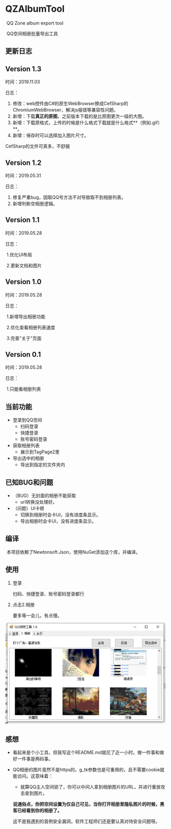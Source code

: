 # QZAlbumTool 

​	QQ Zone album export tool

​	QQ空间相册批量导出工具

## 更新日志

## Version 1.3

时间：2019.11.03

日志：

1. 修改：web控件由C#的原生WebBrowser换成CefSharp的ChromiumWebBrowser，解决js报错等兼容性问题。
2. 新增：下载**真正的原图**，之前版本下载的是比原图更次一级的大图。
3. 新增：下载原格式，上传的时候是什么格式下载就是什么格式**（例如.gif）**。
4. 新增：保存时可以选择加入图片尺寸。



CefSharp的文件可真多，不舒服



## Version 1.2

时间：2019.05.31

日志：

1. 修复严重bug，因取QQ号方法不对导致取不到相册列表。
2. 新增判断空相册逻辑。


## Version 1.1

时间：2019.05.28

日志：

​	1.优化UI布局

​	2.更新文档和图片

## Version 1.0

时间：2019.05.28

日志：

​	1.新增导出相册功能

​	2.优化查看相册列表速度

​	3.完善"关于"页面

## Version 0.1

时间：2019.05.28

日志：

​	1.只能看相册列表

## 当前功能

- 登录到QQ空间
  - 扫码登录
  - 快捷登录
  - 账号密码登录
- 获取相册列表
  - 展示到TagPage2里
- 导出选中的相册
  - 导出到指定的文件夹内

## 已知BUG和问题

- （BUG）无封面的相册不能获取
  - url转换没处理好。
- （问题）UI卡顿
  - 切换到相册时会卡UI，没有进度条显示。
  - 导出相册时会卡UI，没有进度条显示。

## 编译

​	本项目依赖了Newtonsoft.Json，使用NuGet添加这个库，并编译。

## 使用

1. 登录

   扫码、快捷登录、账号密码登录都行

2. 点击2.相册

   要多等一会儿，有点慢。

   

![](QZAlbum.png)



## 感想

- 看起来是个小工具，但我写这个README.md就花了近一小时。做一件事和做好一件事是两码事。

- QQ相册的图片竟然不是https的，g_tk参数也是可重用的，且不需要cookie就能访问。这意味着：

  - 就算QQ主人空间锁了，你可以中间人拿到相册图片的URL，并进行重放攻击拿到图片。

  **说通俗点，你把空间设置为仅自己可见，当你打开相册里隐私照片的时候，黑客已经看到你的相册了。**

  这不是我遇到的首例安全漏洞，软件工程师们还是要认真对待安全问题呀。

  
